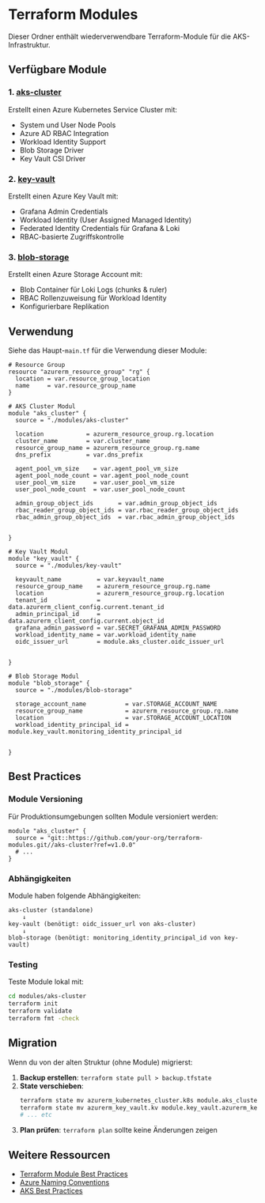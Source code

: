 # Terraform Modules

Dieser Ordner enthält wiederverwendbare Terraform-Module für die AKS-Infrastruktur.

## Verfügbare Module

### 1. [aks-cluster](./aks-cluster/)
Erstellt einen Azure Kubernetes Service Cluster mit:
- System und User Node Pools
- Azure AD RBAC Integration
- Workload Identity Support
- Blob Storage Driver
- Key Vault CSI Driver

### 2. [key-vault](./key-vault/)
Erstellt einen Azure Key Vault mit:
- Grafana Admin Credentials
- Workload Identity (User Assigned Managed Identity)
- Federated Identity Credentials für Grafana & Loki
- RBAC-basierte Zugriffskontrolle

### 3. [blob-storage](./blob-storage/)
Erstellt einen Azure Storage Account mit:
- Blob Container für Loki Logs (chunks & ruler)
- RBAC Rollenzuweisung für Workload Identity
- Konfigurierbare Replikation

## Verwendung

Siehe das Haupt-`main.tf` für die Verwendung dieser Module:

```hcl
# Resource Group
resource "azurerm_resource_group" "rg" {
  location = var.resource_group_location
  name     = var.resource_group_name
}

# AKS Cluster Modul
module "aks_cluster" {
  source = "./modules/aks-cluster"

  location            = azurerm_resource_group.rg.location
  cluster_name        = var.cluster_name
  resource_group_name = azurerm_resource_group.rg.name
  dns_prefix          = var.dns_prefix

  agent_pool_vm_size    = var.agent_pool_vm_size
  agent_pool_node_count = var.agent_pool_node_count
  user_pool_vm_size     = var.user_pool_vm_size
  user_pool_node_count  = var.user_pool_node_count

  admin_group_object_ids       = var.admin_group_object_ids
  rbac_reader_group_object_ids = var.rbac_reader_group_object_ids
  rbac_admin_group_object_ids  = var.rbac_admin_group_object_ids

  
}

# Key Vault Modul
module "key_vault" {
  source = "./modules/key-vault"

  keyvault_name          = var.keyvault_name
  resource_group_name    = azurerm_resource_group.rg.name
  location               = azurerm_resource_group.rg.location
  tenant_id              = data.azurerm_client_config.current.tenant_id
  admin_principal_id     = data.azurerm_client_config.current.object_id
  grafana_admin_password = var.SECRET_GRAFANA_ADMIN_PASSWORD
  workload_identity_name = var.workload_identity_name
  oidc_issuer_url        = module.aks_cluster.oidc_issuer_url

  
}

# Blob Storage Modul
module "blob_storage" {
  source = "./modules/blob-storage"

  storage_account_name           = var.STORAGE_ACCOUNT_NAME
  resource_group_name            = azurerm_resource_group.rg.name
  location                       = var.STORAGE_ACCOUNT_LOCATION
  workload_identity_principal_id = module.key_vault.monitoring_identity_principal_id

  
}
```

## Best Practices

### Module Versioning
Für Produktionsumgebungen sollten Module versioniert werden:

```hcl
module "aks_cluster" {
  source = "git::https://github.com/your-org/terraform-modules.git//aks-cluster?ref=v1.0.0"
  # ...
}
```

### Abhängigkeiten
Module haben folgende Abhängigkeiten:

```
aks-cluster (standalone)
    ↓
key-vault (benötigt: oidc_issuer_url von aks-cluster)
    ↓
blob-storage (benötigt: monitoring_identity_principal_id von key-vault)
```

### Testing
Teste Module lokal mit:

```bash
cd modules/aks-cluster
terraform init
terraform validate
terraform fmt -check
```

## Migration

Wenn du von der alten Struktur (ohne Module) migrierst:

1. **Backup erstellen**: `terraform state pull > backup.tfstate`
2. **State verschieben**: 
   ```bash
   terraform state mv azurerm_kubernetes_cluster.k8s module.aks_cluster.azurerm_kubernetes_cluster.k8s
   terraform state mv azurerm_key_vault.kv module.key_vault.azurerm_key_vault.kv
   # ... etc
   ```
3. **Plan prüfen**: `terraform plan` sollte keine Änderungen zeigen

## Weitere Ressourcen

- [Terraform Module Best Practices](https://www.terraform.io/docs/language/modules/develop/index.html)
- [Azure Naming Conventions](https://learn.microsoft.com/en-us/azure/cloud-adoption-framework/ready/azure-best-practices/resource-naming)
- [AKS Best Practices](https://learn.microsoft.com/en-us/azure/aks/best-practices)
